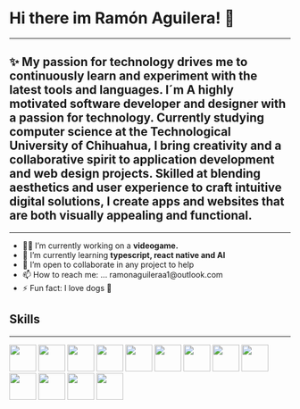 ### <h1>Hi there im Ramón Aguilera! 👋</h1>
<hr/>
<h2> ✨ My passion for technology drives me to continuously learn and experiment with the latest tools and languages. I´m A highly motivated software developer and designer with a passion for technology. Currently studying computer science at the Technological University of Chihuahua, I bring creativity and a collaborative spirit to application development and web design projects. Skilled at blending aesthetics and user experience to craft intuitive digital solutions, I create apps and websites that are both visually appealing and functional.</h2>
<hr/>
<ul>
  <li>👨‍💻 I’m currently working on a <b> videogame.</b> </li>
  <li>🧠 I’m currently learning <b>typescript, react native and AI</b> </li>
  <li>👯 I’m open to collaborate in any project to help </li>
  <li>📫 How to reach me: ... ramonaguileraa1@outlook.com </li>
  <li>⚡ Fun fact: I love dogs 🐶 </li>
</ul>
<h2>Skills</h2>
<hr/>

<img src="https://www.svgrepo.com/show/373669/html.svg" width="48px"> <img src="https://www.svgrepo.com/show/452185/css-3.svg" width="48px"> <img src="https://www.svgrepo.com/show/349419/javascript.svg" width="48px"> <img src="https://www.svgrepo.com/show/303251/mysql-logo.svg" width="48px"> <img src="https://www.svgrepo.com/show/374118/tailwind.svg" width="48px"> <img src="https://www.svgrepo.com/show/473818/unity.svg" width="48px"> <img src="https://www.svgrepo.com/show/354259/react.svg" width="48px"> <img src="https://www.svgrepo.com/show/452156/angular.svg" width="48px"> <img src="https://www.svgrepo.com/show/353488/blender.svg" width="48px"> <img src="https://www.svgrepo.com/show/373969/php2.svg" width="48px"> <img src="https://www.svgrepo.com/show/373968/photoshop.svg" width="48px"> <img src="https://www.svgrepo.com/show/353805/google-cloud.svg" width="48px"> <img src="https://www.svgrepo.com/show/439238/nodejs.svg" width="48px">
